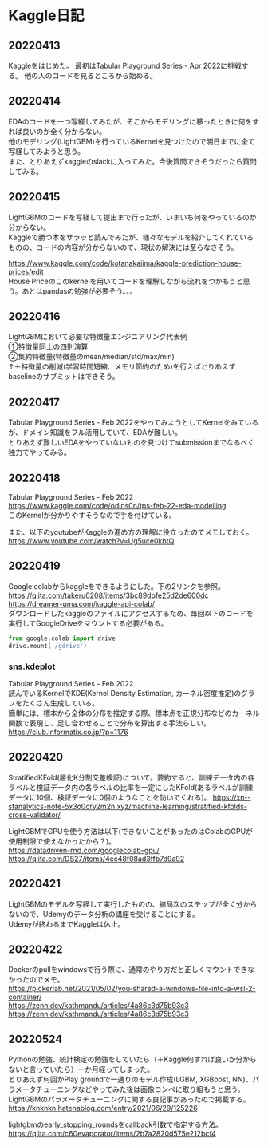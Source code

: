 # Kaggle日記
## 20220413
Kaggleをはじめた。
最初はTabular Playground Series - Apr 2022に挑戦する。
他の人のコードを見るところから始める。

## 20220414
EDAのコードを一つ写経してみたが、そこからモデリングに移ったときに何をすれば良いのか全く分からない。  
他のモデリング(LightGBM)を行っているKernelを見つけたので明日までに全て写経してみようと思う。  
また、とりあえずkaggleのslackに入ってみた。今後質問できそうだったら質問してみる。

## 20220415
LightGBMのコードを写経して提出まで行ったが、いまいち何をやっているのか分からない。  
Kaggleで勝つ本をサラッと読んでみたが、様々なモデルを紹介してくれているものの、コードの内容が分からないので、現状の解決には至らなさそう。  
  
https://www.kaggle.com/code/kotanakajima/kaggle-prediction-house-prices/edit  
House Priceのこのkernelを用いてコードを理解しながら流れをつかもうと思う。あとはpandasの勉強が必要そう。。。

## 20220416
LightGBMにおいて必要な特徴量エンジニアリング代表例  
①特徴量同士の四則演算  
②集約特徴量(特徴量のmean/median/std/max/min)  
↑＋特徴量の削減(学習時間短縮、メモリ節約のため)を行えばとりあえずbaselineのサブミットはできそう。

## 20220417
Tabular Playground Series - Feb 2022をやってみようとしてKernelをみているが、ドメイン知識をフル活用していて、EDAが難しい。  
とりあえず難しいEDAをやっていないものを見つけてsubmissionまでなるべく独力でやってみる。

## 20220418
Tabular Playground Series - Feb 2022  
https://www.kaggle.com/code/odins0n/tps-feb-22-eda-modelling  
このKernelが分かりやすそうなので手を付けている。

また、以下のyoutubeがKaggleの進め方の理解に役立ったのでメモしておく。  
https://www.youtube.com/watch?v=Ug5uce0kbtQ  

## 20220419
Google colabからkaggleをできるようにした。下の2リンクを参照。  
https://qiita.com/takeru0208/items/3bc89dbfe25d2de600dc  
https://dreamer-uma.com/kaggle-api-colab/  
ダウンロードしたkaggleのファイルにアクセスするため、毎回以下のコードを実行してGoogleDriveをマウントする必要がある。
```python
from google.colab import drive  
drive.mount('/gdrive')
```
### sns.kdeplot
Tabular Playground Series - Feb 2022  
読んでいるKernelでKDE(Kernel Density Estimation, カーネル密度推定)のグラフをたくさん生成している。  
簡単には、標本から全体の分布を推定する際、標本点を正規分布などのカーネル関数で表現し、足し合わせることで分布を算出する手法らしい。  
https://club.informatix.co.jp/?p=1176

## 20220420
StratifiedKFold(層化K分割交差検証)について。要約すると、訓練データ内の各ラベルと検証データ内の各ラベルの比率を一定にしたKFold(あるラベルが訓練データに10個、検証データに0個のようなことを防いでくれる)。
https://xn--stanalytics-note-5x3o0cry2m2n.xyz/machine-learning/stratified-kfolds-cross-validator/  
  
LightGBMでGPUを使う方法は以下(できないことがあったのはColabのGPUが使用制限で使えなかったから？)。  
https://datadriven-rnd.com/googlecolab-gpu/  
https://qiita.com/DS27/items/4ce48f08ad3ffb7d9a92

##  20220421
LightGBMのモデルを写経して実行したものの、結局次のステップが全く分からないので、Udemyのデータ分析の講座を受けることにする。  
Udemyが終わるまでKaggleは休止。

## 20220422
Dockerのpullをwindowsで行う際に、通常のやり方だと正しくマウントできなかったのでメモ。  
https://pickerlab.net/2021/05/02/you-shared-a-windows-file-into-a-wsl-2-container/  
https://zenn.dev/kathmandu/articles/4a86c3d75b93c3  
https://zenn.dev/kathmandu/articles/4a86c3d75b93c3

## 20220524
Pythonの勉強、統計検定の勉強をしていたら（＋Kaggle何すれば良いか分からないと言っていたら）一か月経ってしまった。  
とりあえず何回かPlay groundで一通りのモデル作成(LGBM, XGBoost, NN)、パラメータチューニングなどやってみた後は画像コンペに取り組もうと思う。  
LightGBMのパラメータチューニングに関する良記事があったので掲載する。  
https://knknkn.hatenablog.com/entry/2021/06/29/125226  
  
lightgbmのearly_stopping_roundsをcallback引数で指定する方法。  
https://qiita.com/c60evaporator/items/2b7a2820d575e212bcf4
